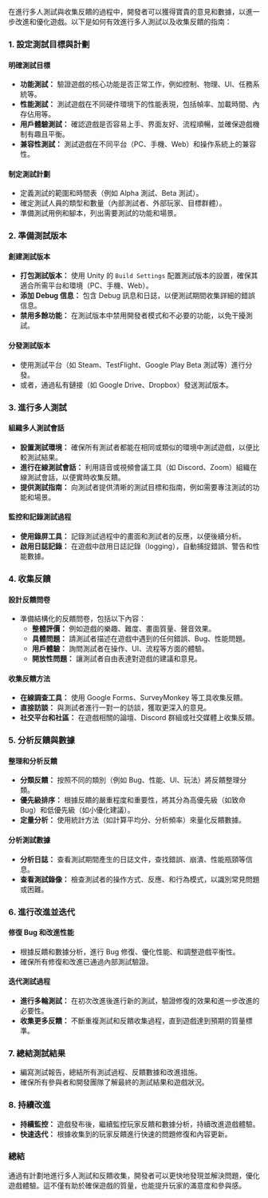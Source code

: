 在進行多人測試與收集反饋的過程中，開發者可以獲得寶貴的意見和數據，以進一步改進和優化遊戲。以下是如何有效進行多人測試以及收集反饋的指南：

### **1. 設定測試目標與計劃**

#### **明確測試目標**
- **功能測試：** 驗證遊戲的核心功能是否正常工作，例如控制、物理、UI、任務系統等。
- **性能測試：** 測試遊戲在不同硬件環境下的性能表現，包括幀率、加載時間、內存佔用等。
- **用戶體驗測試：** 確認遊戲是否容易上手、界面友好、流程順暢，並確保遊戲機制有趣且平衡。
- **兼容性測試：** 測試遊戲在不同平台（PC、手機、Web）和操作系統上的兼容性。

#### **制定測試計劃**
- 定義測試的範圍和時間表（例如 Alpha 測試、Beta 測試）。
- 確定測試人員的類型和數量（內部測試者、外部玩家、目標群體）。
- 準備測試用例和腳本，列出需要測試的功能和場景。

### **2. 準備測試版本**

#### **創建測試版本**
- **打包測試版本：** 使用 Unity 的 `Build Settings` 配置測試版本的設置，確保其適合所需平台和環境（PC、手機、Web）。
- **添加 Debug 信息：** 包含 Debug 訊息和日誌，以便測試期間收集詳細的錯誤信息。
- **禁用多餘功能：** 在測試版本中禁用開發者模式和不必要的功能，以免干擾測試。

#### **分發測試版本**
- 使用測試平台（如 Steam、TestFlight、Google Play Beta 測試等）進行分發。
- 或者，通過私有鏈接（如 Google Drive、Dropbox）發送測試版本。

### **3. 進行多人測試**

#### **組織多人測試會話**
- **設置測試環境：** 確保所有測試者都能在相同或類似的環境中測試遊戲，以便比較測試結果。
- **進行在線測試會話：** 利用語音或視頻會議工具（如 Discord、Zoom）組織在線測試會話，以便實時收集反饋。
- **提供測試指南：** 向測試者提供清晰的測試目標和指南，例如需要專注測試的功能和場景。

#### **監控和記錄測試過程**
- **使用錄屏工具：** 記錄測試過程中的畫面和測試者的反應，以便後續分析。
- **啟用日誌記錄：** 在遊戲中啟用日誌記錄（logging），自動捕捉錯誤、警告和性能數據。

### **4. 收集反饋**

#### **設計反饋問卷**
- 準備結構化的反饋問卷，包括以下內容：
  - **整體評價：** 例如遊戲的樂趣、難度、畫面質量、聲音效果。
  - **具體問題：** 請測試者描述在遊戲中遇到的任何錯誤、Bug、性能問題。
  - **用戶體驗：** 詢問測試者在操作、UI、流程等方面的體驗。
  - **開放性問題：** 讓測試者自由表達對遊戲的建議和意見。

#### **收集反饋方法**
- **在線調查工具：** 使用 Google Forms、SurveyMonkey 等工具收集反饋。
- **直接訪談：** 與測試者進行一對一的訪談，獲取更深入的意見。
- **社交平台和社區：** 在遊戲相關的論壇、Discord 群組或社交媒體上收集反饋。

### **5. 分析反饋與數據**

#### **整理和分析反饋**
- **分類反饋：** 按照不同的類別（例如 Bug、性能、UI、玩法）將反饋整理分類。
- **優先級排序：** 根據反饋的嚴重程度和重要性，將其分為高優先級（如致命 Bug）和低優先級（如小優化建議）。
- **定量分析：** 使用統計方法（如計算平均分、分析頻率）來量化反饋數據。

#### **分析測試數據**
- **分析日誌：** 查看測試期間產生的日誌文件，查找錯誤、崩潰、性能瓶頸等信息。
- **查看測試錄像：** 檢查測試者的操作方式、反應、和行為模式，以識別常見問題或困難。

### **6. 進行改進並迭代**

#### **修復 Bug 和改進性能**
- 根據反饋和數據分析，進行 Bug 修復、優化性能、和調整遊戲平衡性。
- 確保所有修復和改進已通過內部測試驗證。

#### **迭代測試過程**
- **進行多輪測試：** 在初次改進後進行新的測試，驗證修復的效果和進一步改進的必要性。
- **收集更多反饋：** 不斷重複測試和反饋收集過程，直到遊戲達到預期的質量標準。

### **7. 總結測試結果**

- 編寫測試報告，總結所有測試過程、反饋數據和改進措施。
- 確保所有參與者和開發團隊了解最終的測試結果和遊戲狀況。

### **8. 持續改進**

- **持續監控：** 遊戲發布後，繼續監控玩家反饋和數據分析，持續改進遊戲體驗。
- **快速迭代：** 根據收集到的玩家反饋進行快速的問題修復和內容更新。

### **總結**

通過有計劃地進行多人測試和反饋收集，開發者可以更快地發現並解決問題，優化遊戲體驗。這不僅有助於確保遊戲的質量，也能提升玩家的滿意度和參與感。
